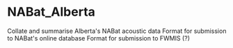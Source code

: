 # NABat_Alberta
Collate and summarise Alberta's NABat acoustic data
Format for submission to NABat's online database
Format for submission to FWMIS (?)
